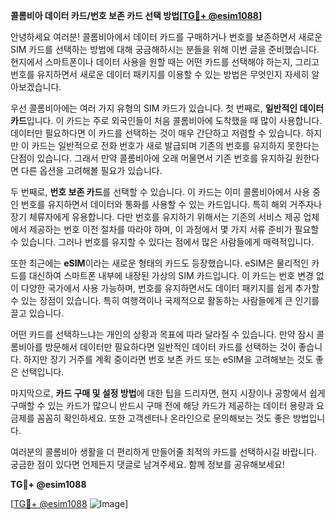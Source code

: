 **콜롬비아 데이터 카드/번호 보존 카드 선택 방법[[TG💪+ @esim1088](https://t.me/s/esim1088)]**

안녕하세요 여러분! 콜롬비아에서 데이터 카드를 구매하거나 번호를 보존하면서 새로운 SIM 카드를 선택하는 방법에 대해 궁금해하시는 분들을 위해 이번 글을 준비했습니다. 현지에서 스마트폰이나 데이터 사용을 원할 때는 어떤 카드를 선택해야 하는지, 그리고 번호를 유지하면서 새로운 데이터 패키지를 이용할 수 있는 방법은 무엇인지 자세히 알아보겠습니다.

우선 콜롬비아에는 여러 가지 유형의 SIM 카드가 있습니다. 첫 번째로, **일반적인 데이터 카드**입니다. 이 카드는 주로 외국인들이 처음 콜롬비아에 도착했을 때 많이 사용합니다. 데이터만 필요하다면 이 카드를 선택하는 것이 매우 간단하고 저렴할 수 있습니다. 하지만 이 카드는 일반적으로 전화 번호가 새로 발급되며 기존의 번호를 유지하지 못한다는 단점이 있습니다. 그래서 만약 콜롬비아에 오래 머물면서 기존 번호를 유지하길 원한다면 다른 옵션을 고려해볼 필요가 있습니다.

두 번째로, **번호 보존 카드**를 선택할 수 있습니다. 이 카드는 이미 콜롬비아에서 사용 중인 번호를 유지하면서 데이터와 통화를 사용할 수 있는 카드입니다. 특히 해외 거주자나 장기 체류자에게 유용합니다. 다만 번호를 유지하기 위해서는 기존의 서비스 제공 업체에서 제공하는 번호 이전 절차를 따라야 하며, 이 과정에서 몇 가지 서류 준비가 필요할 수 있습니다. 그러나 번호를 유지할 수 있다는 점에서 많은 사람들에게 매력적입니다.

또한 최근에는 **eSIM**이라는 새로운 형태의 카드도 등장했습니다. eSIM은 물리적인 카드를 대신하여 스마트폰 내부에 내장된 가상의 SIM 카드입니다. 이 카드는 번호 변경 없이 다양한 국가에서 사용 가능하며, 번호를 유지하면서도 데이터 패키지를 쉽게 추가할 수 있는 장점이 있습니다. 특히 여행객이나 국제적으로 활동하는 사람들에게 큰 인기를 끌고 있습니다.

어떤 카드를 선택하느냐는 개인의 상황과 목표에 따라 달라질 수 있습니다. 만약 잠시 콜롬비아를 방문해서 데이터만 필요하다면 일반적인 데이터 카드를 선택하는 것이 좋습니다. 하지만 장기 거주를 계획 중이라면 번호 보존 카드 또는 eSIM을 고려해보는 것도 좋은 선택입니다.

마지막으로, **카드 구매 및 설정 방법**에 대한 팁을 드리자면, 현지 시장이나 공항에서 쉽게 구매할 수 있는 카드가 많으니 반드시 구매 전에 해당 카드가 제공하는 데이터 용량과 요금제를 꼼꼼히 확인하세요. 또한 고객센터나 온라인으로 문의해보는 것도 좋은 방법입니다.

여러분의 콜롬비아 생활을 더 편리하게 만들어줄 최적의 카드를 선택하시길 바랍니다. 궁금한 점이 있다면 언제든지 댓글로 남겨주세요. 함께 정보를 공유해보세요!

**TG💪+ @esim1088**

[[TG💪+ @esim1088](https://t.me/s/esim1088) ![Image](https://i.postimg.cc/Y0z9fWf4/image.png)]